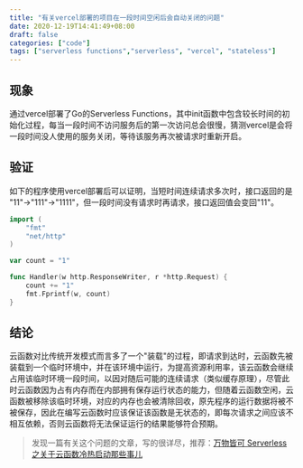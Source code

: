 ```yaml
---
title: "有关vercel部署的项目在一段时间空闲后会自动关闭的问题"
date: 2020-12-19T14:41:49+08:00
draft: false
categories: ["code"]
tags: ["serverless functions","serverless", "vercel", "stateless"]
---
```


## 现象

通过vercel部署了Go的Serverless Functions，其中init函数中包含较长时间的初始化过程，每当一段时间不访问服务后的第一次访问总会很慢，猜测vercel是会将一段时间没人使用的服务关闭，等待该服务再次被请求时重新开启。

## 验证

如下的程序使用vercel部署后可以证明，当短时间连续请求多次时，接口返回的是
"11"->"111"->"1111"，但一段时间没有请求时再请求，接口返回值会变回"11"。

```go
import (
    "fmt"
    "net/http"
)

var count = "1"

func Handler(w http.ResponseWriter, r *http.Request) {
    count += "1"
    fmt.Fprintf(w, count)
}
```

## 结论

云函数对比传统开发模式而言多了一个"装载"的过程，即请求到达时，云函数先被装载到一个临时环境中，并在该环境中运行，为提高资源利用率，该云函数会继续占用该临时环境一段时间，以因对随后可能的连续请求（类似缓存原理），尽管此时云函数因为占有内存而在内部拥有保存运行状态的能力，但随着云函数空闲，云函数被移除该临时环境，对应的内存也会被清除回收，原先程序的运行数据将被不被保存，因此在编写云函数时应该保证该函数是无状态的，即每次请求之间应该不相互依赖，否则云函数将无法保证运行的结果能够符合预期。

> 发现一篇有关这个问题的文章，写的很详尽，推荐：[万物皆可 Serverless 之关于云函数冷热启动那些事儿](https://blog.csdn.net/weixin_42409476/article/details/106789951)
